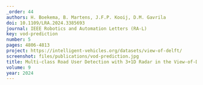 ```yaml
---
_order: 44
authors: H. Boekema, B. Martens, J.F.P. Kooij, D.M. Gavrila
doi: 10.1109/LRA.2024.3385693
journal: IEEE Robotics and Automation Letters (RA-L)
key: vod-prediction
number: 5
pages: 4806-4813
project: https://intelligent-vehicles.org/datasets/view-of-delft/
screenshot: files/publications/vod-prediction.jpg
title: Multi-class Road User Detection with 3+1D Radar in the View-of-Delft Dataset
volume: 9
year: 2024
---
```


